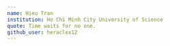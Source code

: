```yaml
---
name: Hieu Tran
institution: Ho Chi Minh City University of Science
quote: Time waits for no one.
github_user: heraclex12
---
```

